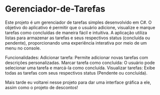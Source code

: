 # Gerenciador-de-Tarefas

Este projeto é um gerenciador de tarefas simples desenvolvido em C#. O objetivo do aplicativo é permitir que o usuário adicione, visualize e marque tarefas como concluídas de maneira fácil e intuitiva. A aplicação utiliza listas para armazenar as tarefas e seus respectivos status (concluída ou pendente), proporcionando uma experiência interativa por meio de um menu no console.

Funcionalidades:
Adicionar tarefa: Permite adicionar novas tarefas com descrições personalizadas.
Marcar tarefa como concluída: O usuário pode selecionar uma tarefa e marcá-la como concluída.
Visualizar tarefas: Exibe todas as tarefas com seus respectivos status (Pendente ou concluída).


Mais tarde eu voltarei nesse projeto para dar uma interface gráfica a ele, assim como o projeto de descontos!
